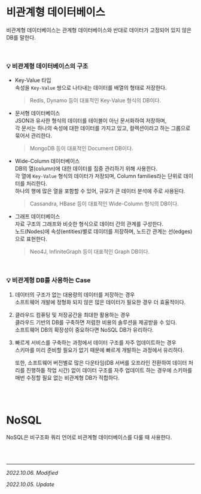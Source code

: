 # 비관계형 데이터베이스

비관계형 데이터베이스는 관계형 데이터베이스와 반대로 데이터가 고정되어 있지 않은 DB를 말한다.

<br>

### **💡 비관계형 데이터베이스의 구조**

- Key-Value 타입  
  속성을 ```Key-Value``` 쌍으로 나타내는 데이터를 배열의 형태로 저장한다.  
  > Redis, Dynamo 등이 대표적인 Key-Value 형식의 DB이다.

- 문서형 데이터베이스  
  JSON과 유사한 형식의 데이터를 테이블이 아닌 문서화하여 저장하며,  
  각 문서는 하나의 속성에 대한 데이터를 가지고 있고, 컬렉션이라고 하는 그룹으로 묶어서 관리한다.  
  > MongoDB 등이 대표적인 Document DB이다.

- Wide-Column 데이터베이스  
  DB의 열(column)에 대한 데이터를 집중 관리하기 위해 사용한다.  
  각 열에 ```Key-Value``` 형식의 데이터가 저장되며, Column families라는 단위로 데이터를 처리한다.  
  하나의 행에 많은 열을 포함할 수 있어, 규모가 큰 데이터 분석에 주로 사용된다.  
  > Cassandra, HBase 등이 대표적인 Wide-Column 형식의 DB이다.

- 그래프 데이터베이스  
  자료 구조의 그래프와 비슷한 형식으로 데이터 간의 관계를 구성한다.  
  노드(Nodes)에 속성(entities)별로 데이터를 저장하며, 노드간 관계는 선(edges)으로 표현한다.  
  > Neo4J, InfiniteGraph 등이 대표적인 Graph DB이다.

<br>

### **💡 비관계형 DB를 사용하는 Case**

1. 데이터의 구조가 없는 대용량의 데이터를 저장하는 경우  
  소프트웨어 개발에 정형화 되지 않은 많은 데이터가 필요한 경우 더 효율적이다.

2. 클라우드 컴퓨팅 및 저장공간을 최대한 활용하는 경우  
  클라우드 기반의 DB를 구축하면 저렴한 비용의 솔루션을 제공받을 수 있다.  
  소프트웨어 DB의 확장성이 중요하다면 NoSQL DB가 유리하다.

3. 빠르게 서비스를 구축하는 과정에서 데이터 구조를 자주 업데이트하는 경우  
   스키마를 미리 준비할 필요가 없기 때문에 빠르게 개발하는 과정에서 유리하다.  
   
   또한, 소프트웨어 버전별로 많은 다운타임(DB 서버를 오프라인 전환하여 데이터 처리를 진행하틑 작업 시간) 없이  데이터 구조를 자주 업데이트 하는 경우에 스키마를 매번 수정할 필요 없는 비관계형 DB가 적합하다.

<br><br>

# NoSQL

NoSQL은 비구조화 쿼리 언어로 비관계형 데이터베이스를 다룰 때 사용한다.

<br><br>

***

_2022.10.06. Modified_

_2022.10.05. Update_